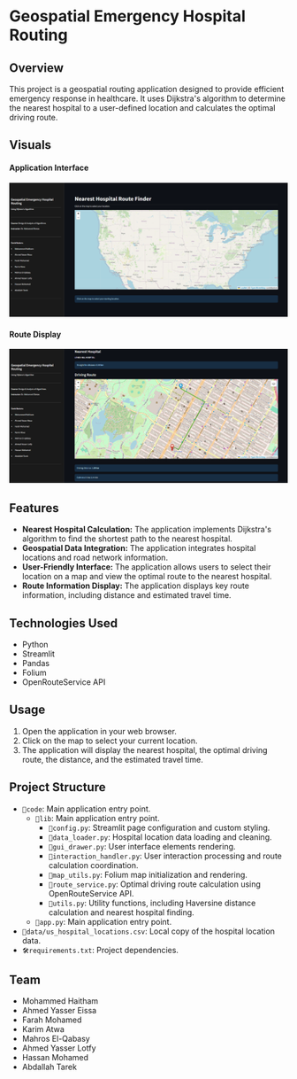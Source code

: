 # Geospatial Emergency Hospital Routing

## Overview

This project is a geospatial routing application designed to provide efficient emergency response in healthcare. It uses Dijkstra's algorithm to determine the nearest hospital to a user-defined location and calculates the optimal driving route.

## Visuals

#### Application Interface
 ![A screenshot of the main application interface](docs\imgs\1.png?raw=true)

#### Route Display
 ![A screenshot of the application displaying a calculated route](docs\imgs\2.png?raw=true)

## Features

* **Nearest Hospital Calculation:** The application implements Dijkstra's algorithm to find the shortest path to the nearest hospital.
* **Geospatial Data Integration:** The application integrates hospital locations and road network information.
* **User-Friendly Interface:** The application allows users to select their location on a map and view the optimal route to the nearest hospital.
* **Route Information Display:** The application displays key route information, including distance and estimated travel time.

## Technologies Used

* Python
* Streamlit
* Pandas
* Folium
* OpenRouteService API

## Usage

1.  Open the application in your web browser.
2.  Click on the map to select your current location.
3.  The application will display the nearest hospital, the optimal driving route, the distance, and the estimated travel time.

## Project Structure

* `📁code`: Main application entry point.
    * `📁lib`: Main application entry point.
        * `🐍config.py`: Streamlit page configuration and custom styling.
        * `🐍data_loader.py`: Hospital location data loading and cleaning.
        * `🐍gui_drawer.py`: User interface elements rendering.
        * `🐍interaction_handler.py`: User interaction processing and route calculation coordination.
        * `🐍map_utils.py`: Folium map initialization and rendering.
        * `🐍route_service.py`: Optimal driving route calculation using OpenRouteService API.
        * `🐍utils.py`: Utility functions, including Haversine distance calculation and nearest hospital finding.
    * `🐍app.py`: Main application entry point.
* `📅data/us_hospital_locations.csv`: Local copy of the hospital location data.
* `🛠️requirements.txt`: Project dependencies.

## Team
- Mohammed Haitham
- Ahmed Yasser Eissa
- Farah Mohamed
- Karim Atwa
- Mahros El-Qabasy
- Ahmed Yasser Lotfy
- Hassan Mohamed
- Abdallah Tarek